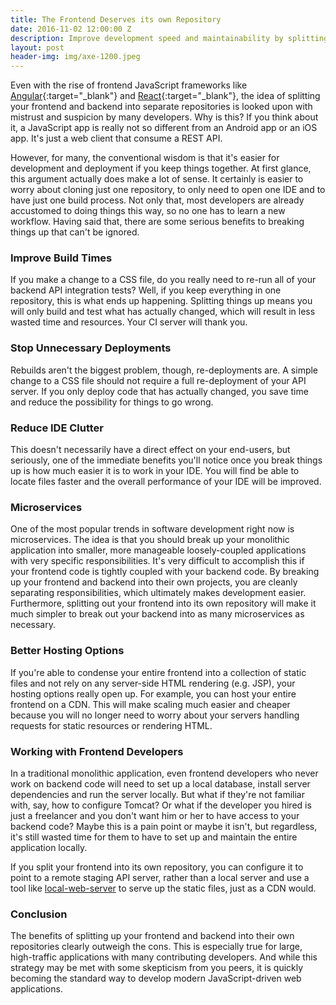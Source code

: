 ```yaml
---
title: The Frontend Deserves its own Repository 
date: 2016-11-02 12:00:00 Z
description: Improve development speed and maintainability by splitting frontend and backend into their own repositories.
layout: post
header-img: img/axe-1200.jpeg
---
```


Even with the rise of frontend JavaScript frameworks like [Angular](https://angularjs.org/){:target="_blank"} and 
[React](https://facebook.github.io/react/){:target="_blank"}, the idea of splitting your frontend 
and backend into separate repositories is looked upon with mistrust and suspicion by many developers. Why is this? 
If you think about it, a JavaScript app is really not so different from an Android app or an iOS app. It's just a web client 
that consume a REST API. 

However, for many, the conventional wisdom is that it's easier for development and deployment 
if you keep things together. At first glance, this argument actually does make a lot of sense. It certainly is easier to worry about cloning just one repository, to only 
need to open one IDE and to have just one build process. Not only that, most developers are already accustomed to doing things this way, so 
no one has to learn a new workflow. Having said that, there are some serious benefits to breaking things up that can't be ignored.

### Improve Build Times

If you make a change to a CSS file, do you really need to re-run all of your backend API integration tests? Well, if you keep everything in one repository,
this is what ends up happening. Splitting things up means you will only build and test what has actually changed, which will result in less wasted time and resources. 
Your CI server will thank you.

### Stop Unnecessary Deployments

Rebuilds aren't the biggest problem, though, re-deployments are. A simple change to a CSS file should not require a full re-deployment of your API server. 
If you only deploy code that has actually changed, you save time and reduce the possibility for things to go wrong.  

### Reduce IDE Clutter

This doesn't necessarily have a direct effect on your end-users, but seriously, one of the immediate benefits you'll notice once you break things up is how 
much easier it is to work in your IDE. You will find be able to locate files faster and the overall performance of your IDE will be improved.  

### Microservices

One of the most popular trends in software development right now is microservices. The idea is that you should break up your monolithic application into
smaller, more manageable loosely-coupled applications with very specific responsibilities. It's very difficult to accomplish this if your frontend code is tightly coupled
with your backend code. By breaking up your frontend and backend into their own projects, you are cleanly separating responsibilities, which ultimately
makes development easier. Furthermore, splitting out your frontend into its own repository will make it much simpler to break out your backend into as many microservices as necessary. 

### Better Hosting Options

If you're able to condense your entire frontend into a collection of static files and not rely on any server-side HTML rendering (e.g. JSP), your hosting options really open up. 
For example, you can host your entire frontend on a CDN. This will make scaling much easier and cheaper because you will no longer need to worry about your servers handling requests for 
static resources or rendering HTML.     
 
### Working with Frontend Developers

In a traditional monolithic application, even frontend developers who never work on backend code will need to set up a local database, install server dependencies and run the server locally. 
But what if they're not familiar with, say, how to configure Tomcat? Or what if the developer you hired is just a freelancer and you don't want him or her to have access to your backend code? 
Maybe this is a pain point or maybe it isn't, but regardless, it's still wasted time for them to have to set up and maintain the entire application locally.
 
If you split your frontend into its own repository, you can configure it to point to a remote staging API server, rather than a local server and use a tool like 
[local-web-server](https://www.npmjs.com/package/local-web-server) to serve up the static files, just as a CDN would.  

### Conclusion

The benefits of splitting up your frontend and backend into their own repositories clearly outweigh the cons. This is especially true for large, high-traffic applications with many
contributing developers. And while this strategy may be met with some skepticism from you peers, it is quickly becoming the standard way to develop modern JavaScript-driven web applications. 
